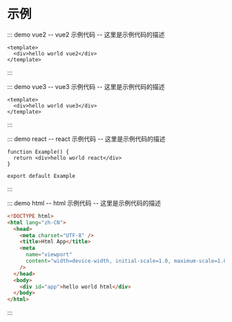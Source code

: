 # 示例

::: demo vue2 -- vue2 示例代码 -- 这里是示例代码的描述

```vue src/Example.vue
<template>
  <div>hello world vue2</div>
</template>
```

:::

::: demo vue3 -- vue3 示例代码 -- 这里是示例代码的描述

```vue src/Example.vue
<template>
  <div>hello world vue3</div>
</template>
```

:::

::: demo react -- react 示例代码 -- 这里是示例代码的描述

```tsx src/Example.tsx
function Example() {
  return <div>hello world react</div>
}

export default Example
```

:::

::: demo html -- html 示例代码 -- 这里是示例代码的描述

```html index.html
<!DOCTYPE html>
<html lang="zh-CN">
  <head>
    <meta charset="UTF-8" />
    <title>Html App</title>
    <meta
      name="viewport"
      content="width=device-width, initial-scale=1.0, maximum-scale=1.0, user-scalable=no, viewport-fit=cover"
    />
  </head>
  <body>
    <div id="app">hello world html</div>
  </body>
</html>
```

:::
